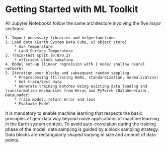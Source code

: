 # Getting Started with ML Toolkit

All Jupyter Notebooks follow the same architecture involving the five major sections:


	1. Import necessary libraries and helperfunctions
	2. Load data (Earth System Data Cube, s3 object store)
		* Air Temperature
		* Land Surface Temperature
	3. Train/test split (0.8/0.2)
		* efficient block sampling
	4. Model set-up (linear regression with 1 node/ shallow neural network)
	5. Iteration over blocks and subsequent random sampling
		* Preprocessing (filtering NaNs, standardization, normalization)
		* Get train/test data
		* Generate training batches Using existing data loading and transformation mechanisms from Keras and PyTorch (DataGenerator, DataLoader)
		* Train model, return error and loss
		* Evaluate Model
	


It is mandatory to enable machine learning that respects the basic principles of geo-data way beyond naive applications of 
machine learning in the Earth system context. To avoid auto-correlation during the training phase of the model, data sampling is 
guided by a block sampling strategy. Data blocks are rectangularly shaped varying in size and amount of data points. 
